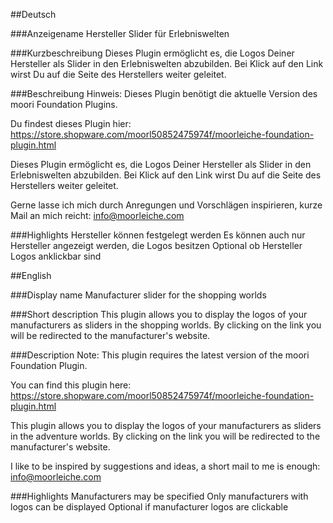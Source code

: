 ##Deutsch

###Anzeigename
Hersteller Slider für Erlebniswelten

###Kurzbeschreibung
Dieses Plugin ermöglicht es, die Logos Deiner Hersteller als Slider in den Erlebniswelten abzubilden. Bei Klick auf den Link wirst Du auf die Seite des Herstellers weiter geleitet.

###Beschreibung
Hinweis: Dieses Plugin benötigt die aktuelle Version des moori Foundation Plugins.

Du findest dieses Plugin hier: 
https://store.shopware.com/moorl50852475974f/moorleiche-foundation-plugin.html

Dieses Plugin ermöglicht es, die Logos Deiner Hersteller als Slider in den Erlebniswelten abzubilden. Bei Klick auf den Link wirst Du auf die Seite des Herstellers weiter geleitet.

Gerne lasse ich mich durch Anregungen und Vorschlägen inspirieren, kurze Mail an mich reicht: info@moorleiche.com

###Highlights
Hersteller können festgelegt werden
Es können auch nur Hersteller angezeigt werden, die Logos besitzen
Optional ob Hersteller Logos anklickbar sind

##English

###Display name
Manufacturer slider for the shopping worlds

###Short description
This plugin allows you to display the logos of your manufacturers as sliders in the shopping worlds. By clicking on the link you will be redirected to the manufacturer's website.

###Description
Note: This plugin requires the latest version of the moori Foundation Plugin.

You can find this plugin here: 
https://store.shopware.com/moorl50852475974f/moorleiche-foundation-plugin.html

This plugin allows you to display the logos of your manufacturers as sliders in the adventure
worlds. By clicking on the link you will be redirected to the manufacturer's website.

I like to be inspired by suggestions and ideas, a short mail to me is enough: info@moorleiche.com

###Highlights
Manufacturers may be specified
Only manufacturers with logos can be displayed
Optional if manufacturer logos are clickable
